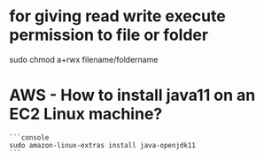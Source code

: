 # for giving read write execute permission to file or folder
sudo chmod a+rwx filename/foldername

# AWS - How to install java11 on an EC2 Linux machine?
    ```console
    sudo amazon-linux-extras install java-openjdk11
    ```
